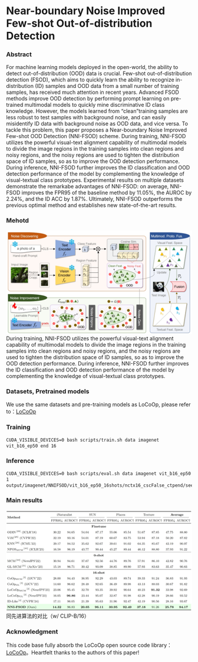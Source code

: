 # Near-boundary Noise Improved Few-shot Out-of-distribution Detection 

### Abstract
For machine learning models deployed in the open-world, the ability to detect out-of-distribution (OOD) data is crucial. Few-shot out-of-distribution detection (FSOD), which aims to quickly learn the ability to
recognize in-distribution (ID) samples and OOD data from a small number of training samples, has received much attention in recent years. Advanced FSOD methods improve OOD detection by performing prompt learning on
pre-trained multimodal models to quickly mine discriminative ID class knowledge. However, the models learned from “clean”training samples are less robust to test samples with background noise, and can easily misidentify ID data with background noise as OOD data, and vice versa. To tackle this problem, this paper proposes a Near-boundary Noise Improved Few-shot OOD Detection (NNI-FSOD) scheme. During training, NNI-FSOD
utilizes the powerful visual-text alignment capability of multimodal models to divide the image regions in the training samples into clean regions and noisy regions, and the noisy regions are used to tighten the distribution space of ID samples, so as to improve the OOD detection performance. During inference, NNI-FSOD further improves the ID classification and OOD detection performance of the model by complementing the knowledge of visual-textual class prototypes. Experimental results on multiple datasets demonstrate the remarkabe advantages of NNI-FSOD: on average, NNI-FSOD improves the FPR95 of the baseline method by 11.05%, the AUROC by 2.24%, and the ID ACC by 1.87%. Ultimately, NNI-FSOD outperforms the previous optimal method and establishes new state-of-the-art results.

### Mehotd
![Visualization_figure](figure/nni-fsod.png)
During training, NNI-FSOD utilizes the powerful visual-text alignment capability of multimodal models to divide the image regions in the training samples into clean regions and noisy regions, and the noisy regions are used to tighten the distribution space of ID samples, so as to improve the OOD detection performance. During inference, NNI-FSOD further improves the ID classification and OOD detection performance of the model by complementing the knowledge of visual-textual class prototypes.

### Datasets, Pretrained models
We use the same datasets and pre-training models as LoCoOp, please refer to：[LoCoOp](https://github.com/AtsuMiyai/LoCoOp)

### Training
```train
CUDA_VISIBLE_DEVICES=0 bash scripts/train.sh data imagenet vit_b16_ep50 end 16
```

### Inference 
```eval
CUDA_VISIBLE_DEVICES=0 bash scripts/eval.sh data imagenet vit_b16_ep50 1 output/imagenet/NNIFSOD/vit_b16_ep50_16shots/nctx16_cscFalse_ctpend/seed1
```

### Main results 
![Visualization_figure](figure/res1.png)
同先进算法的对比（w/ CLIP-B/16）

### Acknowledgment
This code base fully absorb the LoCoOp open source code library：[LoCoOp](https://github.com/AtsuMiyai/LoCoOp)。Heartfelt thanks to the authors of this paper!
